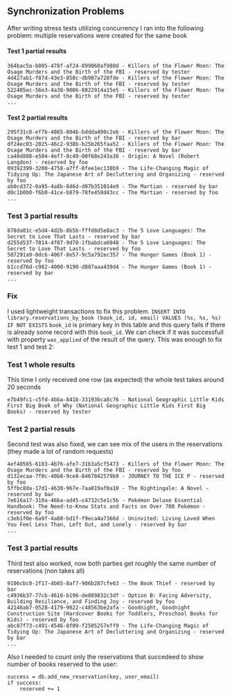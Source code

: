 ## Synchronization Problems
After writing stress tests utilizing concurrency I ran into the following problem: 
multiple reservations were created for the same book

#### Test 1 partial results
```
364bac5a-b005-478f-af24-899060af980d - Killers of the Flower Moon: The Osage Murders and the Birth of the FBI - reserved by tester
4d427ab1-f87d-43e3-850c-db987a728fde - Killers of the Flower Moon: The Osage Murders and the Birth of the FBI - reserved by tester
522485ec-56e3-4a38-9006-8822914a15e5 - Killers of the Flower Moon: The Osage Murders and the Birth of the FBI - reserved by tester
...
```

#### Test 2 partial results
```
295f31c8-ef7b-4865-804b-bddda400c2eb - Killers of the Flower Moon: The Osage Murders and the Birth of the FBI - reserved by bar
df24ec03-2025-46c2-938b-b25b265faa52 - Killers of the Flower Moon: The Osage Murders and the Birth of the FBI - reserved by bar
ca40d808-e504-4ef7-8c40-00f68e243a38 - Origin: A Novel (Robert Langdon) - reserved by foo
09392399-3200-4758-a7ff-8fee1ec138b9 - The Life-Changing Magic of Tidying Up: The Japanese Art of Decluttering and Organizing - reserved by foo
ab0cd372-0a95-4a8b-846d-d07b351014e9 - The Martian - reserved by bar
d0c1b0b0-f6b0-41ce-b879-78fe458d43cc - The Martian - reserved by foo
...
```

### Test 3 partial results
```
878da01c-e5d4-4d2b-8b5b-fffd8d5e8ac3 - The 5 Love Languages: The Secret to Love That Lasts - reserved by bar
d255d537-7814-4f87-9d70-1fbabdca6048 - The 5 Love Languages: The Secret to Love That Lasts - reserved by foo
507291a9-0dc6-406f-8e57-9c5a792ec357 - The Hunger Games (Book 1) - reserved by foo
b1ccd76d-c982-4000-9190-d887aaa439d4 - The Hunger Games (Book 1) - reserved by bar
...
```

### Fix
I used lightweight transactions to fix this problem. 
`INSERT INTO library.reservations_by_book (book_id, id, email) VALUES (%s, %s, %s) IF NOT EXISTS`
`book_id` is primary key in this table and this query fails if there is already some record
with this `book_id`. We can check if it was successfull with property `was_applied` of the
result of the query. This was enough to fix test 1 and test 2:

### Test 1 whole results
This time I only received one row (as expected) the whole test takes around 20 seconds
```
e7b49fc1-c5fd-4bba-841b-331936ca8c76 - National Geographic Little Kids First Big Book of Why (National Geographic Little Kids First Big Books) - reserved by tester
```

### Test 2 partial resuls
Second test was also fixed, we can see mix of the users in the reservations (they made a lot of random requests)
```
4ef40565-6183-4b76-afe7-31b3a5cf5473 - Killers of the Flower Moon: The Osage Murders and the Birth of the FBI - reserved by foo
d132ecaa-7f0c-40b8-9ce8-8467042579b9 - JOURNEY TO THE ICE P - reserved by foo
5ffbc8da-17d1-4630-967e-7aa019af0a10 - The Nightingale: A Novel - reserved by bar
7e616a17-310a-46ba-ad45-c4732c5e1c5b - Pokémon Deluxe Essential Handbook: The Need-to-Know Stats and Facts on Over 700 Pokémon - reserved by foo
c3eb1f0e-6a9f-4a80-bd1f-f9eca4a7366d - Uninvited: Living Loved When You Feel Less Than, Left Out, and Lonely - reserved by bar
...
```

### Test 3 partial results
Third test also worked, now both parties get roughly the same number of reservations (non takes all)
```
9106cbc0-2f17-4b65-8af7-906b287cfe63 - The Book Thief - reserved by bar
c4936b37-77cb-4616-b196-de889832c3df - Option B: Facing Adversity, Building Resilience, and Finding Joy - reserved by foo
42146ab7-0528-4179-9022-c48563be2afa - Goodnight, Goodnight Construction Site (Hardcover Books for Toddlers, Preschool Books for Kids) - reserved by foo
abc87f73-c491-4546-8f09-f2505257eff9 - The Life-Changing Magic of Tidying Up: The Japanese Art of Decluttering and Organizing - reserved by bar
...
```
Also I needed to count only the reservations that succedeed to show number of books reserved to the user:
```
success = db.add_new_reservation(key, user_email)
if success:
    reserved += 1
```

 
